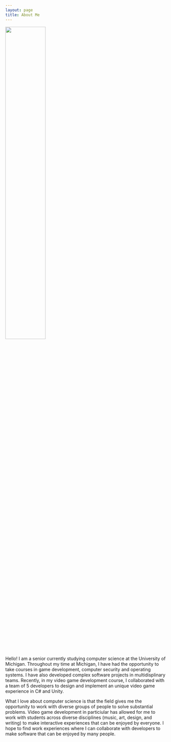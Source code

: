 ```yaml
---
layout: page
title: About Me
---
```


<head>
<style>
img{
	width: 50%;
	height: auto;
}
</style>
</head>

<body>
<img src="files/ProfessionalPhoto.jpg">
</body>



<br />
<p>
Hello! I am a senior currently studying computer science at the University of Michigan. Throughout my time at Michigan,
I have had the opportunity to take courses in game development, computer security and operating systems. 
I have also developed complex software projects in multidisplinary teams. Recently, in my video game development course,
I collaborated with a team of 5 developers to design and implement an unique video game experience in C# and Unity. 
</p>

<p>
What I love about computer science is that the field gives me the opportunity to work with diverse groups of people to solve
substantial problems. Video game development in particiular has allowed for me to work with students across diverse disciplines 
(music, art, design, and writing) to make interactive experiences that can be enjoyed by everyone. I hope to find work experiences
where I can collaborate with developers to make software that can be enjoyed by many people. 
</p>
